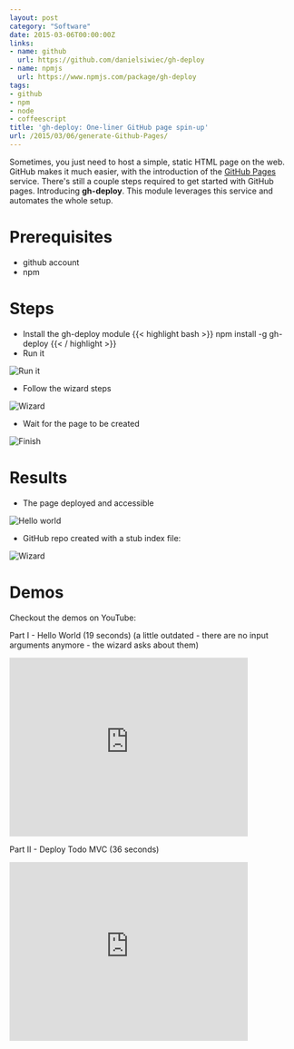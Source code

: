 ```yaml
---
layout: post
category: "Software"
date: 2015-03-06T00:00:00Z
links:
- name: github
  url: https://github.com/danielsiwiec/gh-deploy
- name: npmjs
  url: https://www.npmjs.com/package/gh-deploy
tags:
- github
- npm
- node
- coffeescript
title: 'gh-deploy: One-liner GitHub page spin-up'
url: /2015/03/06/generate-Github-Pages/
---
```


Sometimes, you just need to host a simple, static HTML page on the web. GitHub makes
it much easier, with the introduction of the [GitHub Pages](https://pages.github.com/) service. There's still a couple steps required to get started with GitHub pages.
Introducing **gh-deploy**. This module leverages this service and automates the whole setup.


# Prerequisites

* github account
* npm


# Steps

* Install the gh-deploy module
{{< highlight bash >}}
npm install -g gh-deploy
{{< / highlight >}}
* Run it

![Run it](/img/blog/gh-deploy/runit.png)

* Follow the wizard steps

![Wizard](/img/blog/gh-deploy/wizard.png)

* Wait for the page to be created

![Finish](/img/blog/gh-deploy/finish.png)

# Results

* The page deployed and accessible

![Hello world](/img/blog/gh-deploy/hello.png)

* GitHub repo created with a stub index file:

![Wizard](/img/blog/gh-deploy/github.png)

# Demos

Checkout the demos on YouTube:

Part I - Hello World (19 seconds)</a> (a little outdated - there are no input arguments anymore - the wizard asks about them)

<iframe width="420" height="315" src="https://www.youtube.com/embed/vJlg-0y2fTY" frameborder="0" allowfullscreen></iframe>

Part II - Deploy Todo MVC (36 seconds)

<iframe width="420" height="315" src="https://www.youtube.com/embed/5stwAqtgWTg" frameborder="0" allowfullscreen></iframe>
